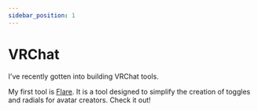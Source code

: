 ```yaml
---
sidebar_position: 1
---
```


# VRChat

I've recently gotten into building VRChat tools.

My first tool is [Flare](/category/flare). It is a tool designed to simplify the creation
of toggles and radials for avatar creators. Check it out!